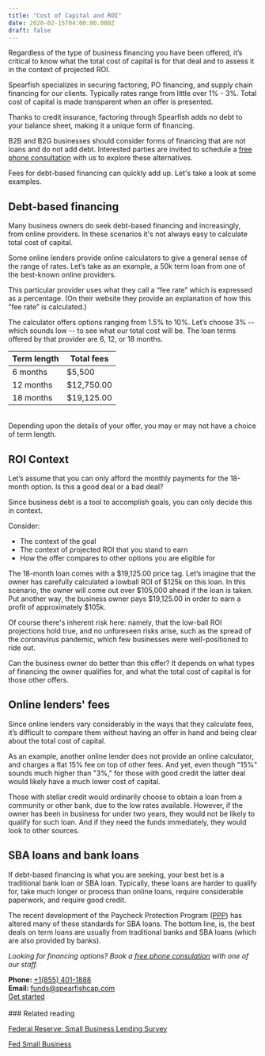```yaml
---
title: "Cost of Capital and ROI"
date: 2020-02-15T04:00:00.000Z
draft: false
---
```


Regardless of the type of business financing you have been offered, it’s critical to know what the total cost of capital is for that deal and to assess it in the context of projected ROI. 

Spearfish specializes in securing factoring, PO financing, and supply chain financing for our clients. Typically rates range from little over 1% - 3%. Total cost of capital is made transparent when an offer is presented.

Thanks to credit insurance, factoring through Spearfish adds no debt to your balance sheet, making it a unique form of financing. 

B2B and B2G businesses should consider forms of financing that are not loans and do not add debt. Interested parties are invited to schedule a <a href="https://calendly.com/spearfish/consultation?month=2020-06" target="blank">free phone consultation</a>  with us to explore these alternatives. 

Fees for debt-based financing can quickly add up. Let's take a look at some examples. 

## Debt-based financing

Many business owners do seek debt-based financing and increasingly, from online providers. In these scenarios it's not always easy to calculate total cost of capital.

Some online lenders provide online calculators to give a general sense of the range of rates. Let’s take as an example, a 50k term loan from one of the best-known online providers. 

This particular provider uses what they call a “fee rate” which is expressed as a percentage. (On their website they provide an explanation of how this “fee rate” is calculated.)

The calculator offers options ranging from 1.5% to 10%. Let’s choose 3% -- which sounds low -- to see what our total cost will be. The loan terms offered by that provider are 6, 12, or 18 months.

| Term length | Total fees |
|-------------|------------|
| 6 months    | $5,500     |
| 12 months   | $12,750.00 |
| 18 months   | $19,125.00 |


<br/>Depending upon the details of your offer, you may or may not have a choice of term length. 

## ROI Context

Let’s assume that you can only afford the monthly payments for the 18-month option. Is this a good deal or a bad deal? 

Since business debt is a tool to accomplish goals, you can only decide this in context.

Consider:

* The context of the goal
* The context of projected ROI that you stand to earn
* How the offer compares to other options you are eligible for

The 18-month loan comes with a $19,125.00 price tag. Let’s imagine that the owner has carefully calculated a lowball ROI of $125k on this loan. In this scenario, the owner will come out over $105,000 ahead if the loan is taken. Put another way, the business owner pays $19,125.00 in order to earn a profit of approximately $105k. 

Of course there's inherent risk here: namely, that the low-ball ROI projections hold true, and no unforeseen risks arise, such as the spread of the coronavirus pandemic, which few businesses were well-positioned to ride out.

Can the business owner do better than this offer? It depends on what types of financing the owner qualifies for, and what the total cost of capital is for those other offers. 

## Online lenders' fees 

Since online lenders vary considerably in the ways that they calculate fees, it’s difficult to compare them without having an offer in hand and being clear about the total cost of capital. 

As an example, another online lender does not provide an online calculator, and charges a flat 15% fee on top of other fees. And yet, even though "15%" sounds much higher than "3%," for those with good credit the latter deal would likely have a much lower cost of capital. 

Those with stellar credit would ordinarily choose to obtain a loan from a community or other bank, due to the low rates available. However, if the owner has been in business for under two years, they would not be likely to qualify for such loan. And if they need the funds immediately, they would look to other sources.

## SBA loans and bank loans

If debt-based financing is what you are seeking, your best bet is a traditional bank loan or SBA loan. Typically, these loans are harder to qualify for, take much longer or process than online loans, require considerable paperwork, and require good credit. 

The recent development of the Paycheck Protection Program (<a href="https://www.federalreserve.gov/newsevents/pressreleases/monetary20200406a.htm" target="blank">PPP</a>) has altered many of these standards for SBA loans. The bottom line, is, the best deals on term loans are usually from traditional banks and SBA loans (which are also provided by banks). 

<em>Looking for financing options? Book a <a href="https://calendly.com/spearfish/consultation?month=2020-06" target="blank">free phone consulation</a> with one of our staff.</em><br/>


<div class="call">
  <div class="call-box-top">
    <div class="call-phone"><strong>Phone: </strong> <a href="tel:855-401-1888">&#43;1(855) 401-1888</a> </div>
    <div class="call-email"><strong>Email: </strong>
      <a href="mailto:funds@spearfishcap.com">
        funds@spearfishcap.com
      </a>
    </div>
  </div>
  <div class="call-box-bottom">
    <a href="https://calendly.com/spearfish/consultation" target="blank" class="button">Get started</a>
  </div>
</div>

<br/>
### Related reading
<p></p>

<p><a href="https://www.kansascityfed.org/research/indicatorsdata/smallbusinesslendingsurvey/articles/2020/fourth-quarter-2019-small-business-lending-survey" target="blank">Federal Reserve: Small Business Lending Survey</a></p>

<p><a href="https://www.fedsmallbusiness.org/" target="blank">Fed Small Business</a></p>




